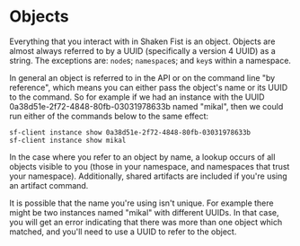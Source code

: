 # Objects

Everything that you interact with in Shaken Fist is an object. Objects are
almost always referred to by a UUID (specifically a version 4 UUID) as a
string. The exceptions are: `node`s; `namespace`s; and `key`s within a namespace.

In general an object is referred to in the API or on the command line "by
reference", which means you can either pass the object's name or its UUID to the
command. So for example if we had an instance with the UUID
0a38d51e-2f72-4848-80fb-03031978633b named "mikal", then we could run either of
the commands below to the same effect:

```
sf-client instance show 0a38d51e-2f72-4848-80fb-03031978633b
sf-client instance show mikal
```

In the case where you refer to an object by name, a lookup occurs of all
objects visible to you (those in your namespace, and namespaces that trust
your namespace). Additionally, shared artifacts are included if you're using
an artifact command.

It is possible that the name you're using isn't unique. For example there might
be two instances named "mikal" with different UUIDs. In that case, you will get
an error indicating that there was more than one object which matched, and you'll
need to use a UUID to refer to the object.
